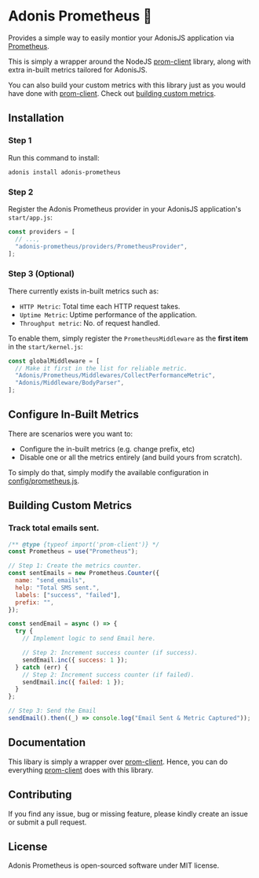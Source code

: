 # Adonis Prometheus 🧐

Provides a simple way to easily montior your AdonisJS application via [Prometheus](https://prometheus.io/).

This is simply a wrapper around the NodeJS [prom-client](https://github.com/siimon/prom-client) library, along with extra in-built metrics tailored for AdonisJS.

You can also build your custom metrics with this library just as you would have done with [prom-client](https://github.com/siimon/prom-client). Check out [building custom metrics](#Building-Custom-Metrics).

## Installation

### Step 1

Run this command to install:

```
adonis install adonis-prometheus
```

### Step 2

Register the Adonis Prometheus provider in your AdonisJS application's `start/app.js`:

```js
const providers = [
  // ...,
  "adonis-prometheus/providers/PrometheusProvider",
];
```

### Step 3 (Optional)

There currently exists in-built metrics such as:

- `HTTP Metric`: Total time each HTTP request takes.
- `Uptime Metric`: Uptime performance of the application.
- `Throughput metric`: No. of request handled.

To enable them, simply register the `PrometheusMiddleware` as the **first item** in the `start/kernel.js`:

```js
const globalMiddleware = [
  // Make it first in the list for reliable metric.
  "Adonis/Prometheus/Middlewares/CollectPerformanceMetric",
  "Adonis/Middleware/BodyParser",
];
```

## Configure In-Built Metrics

There are scenarios were you want to:

- Configure the in-built metrics (e.g. change prefix, etc)
- Disable one or all the metrics entirely (and build yours from scratch).

To simply do that, simply modify the available configuration in [config/prometheus.js](./config/prometheus.js).

## Building Custom Metrics

### Track total emails sent.

```js
/** @type {typeof import('prom-client')} */
const Prometheus = use("Prometheus");

// Step 1: Create the metrics counter.
const sentEmails = new Prometheus.Counter({
  name: "send_emails",
  help: "Total SMS sent.",
  labels: ["success", "failed"],
  prefix: "",
});

const sendEmail = async () => {
  try {
    // Implement logic to send Email here.

    // Step 2: Increment success counter (if success).
    sendEmail.inc({ success: 1 });
  } catch (err) {
    // Step 2: Increment success counter (if failed).
    sendEmail.inc({ failed: 1 });
  }
};

// Step 3: Send the Email
sendEmail().then((_) => console.log("Email Sent & Metric Captured"));
```

## Documentation

This libary is simply a wrapper over [prom-client](https://github.com/siimon/prom-client). Hence, you can do everything [prom-client](https://github.com/siimon/prom-client) does with this library.

## Contributing

If you find any issue, bug or missing feature, please kindly create an issue or submit a pull request.

## License

Adonis Prometheus is open-sourced software under MIT license.
